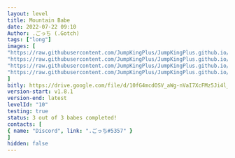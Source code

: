 ```yaml
---
layout: level
title: Mountain Babe
date: 2022-07-22 09:10
Author: .ごっち (.Gotch)
tags: ["long"]
images: [
"https://raw.githubusercontent.com/JumpKingPlus/JumpKingPlus.github.io/www/images/workshop/levels/ws10-banner.png",
"https://raw.githubusercontent.com/JumpKingPlus/JumpKingPlus.github.io/www/images/workshop/levels/ws10-2.png",
"https://raw.githubusercontent.com/JumpKingPlus/JumpKingPlus.github.io/www/images/workshop/levels/ws10-3.png",
"https://raw.githubusercontent.com/JumpKingPlus/JumpKingPlus.github.io/www/images/workshop/levels/ws10-4.png"
]
bitly: https://drive.google.com/file/d/10fG4mcdOSV_aWg-nVaI7XcFMz5Ji4l_l/view?usp=sharing
version-start: v1.8.1
version-end: latest
levelId: "10"
testing: true
status: 3 out of 3 babes completed!
contacts: [
{ name: "Discord", link: ".ごっち#5357" }
]
hidden: false
---
```

